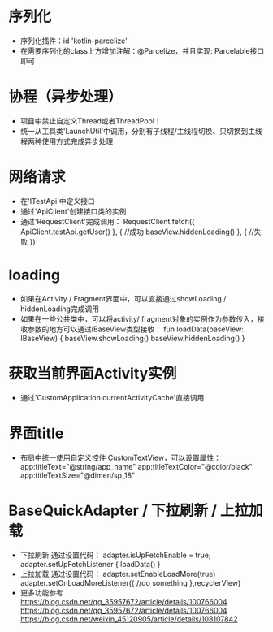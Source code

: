 
# 序列化
- 序列化插件：id 'kotlin-parcelize'
- 在需要序列化的class上方增加注解：@Parcelize，并且实现: Parcelable接口即可


# 协程（异步处理）
- 项目中禁止自定义Thread或者ThreadPool！
- 统一从工具类'LaunchUtil'中调用，分别有子线程/主线程切换、只切换到主线程两种使用方式完成异步处理


# 网络请求
- 在'ITestApi'中定义接口
- 通过'ApiClient'创建接口类的实例
- 通过'RequestClient'完成调用： RequestClient.fetch({ ApiClient.testApi.getUser() }, {
                                    //成功
                                    baseView.hiddenLoading()
                                }, {
                                    //失败
                                })

# loading
- 如果在Activity / Fragment界面中，可以直接通过showLoading / hiddenLoading完成调用
- 如果在一些公共类中，可以将activity/ fragment对象的实例作为参数传入，接收参数的地方可以通过iBaseView类型接收：
 fun loadData(baseView: IBaseView) {
        baseView.showLoading()
        baseView.hiddenLoading()
 }

# 获取当前界面Activity实例
- 通过'CustomApplication.currentActivityCache'直接调用


# 界面title
- 布局中统一使用自定义控件 CustomTextView，可以设置属性：
 app:titleText="@string/app_name"
 app:titleTextColor="@color/black"
 app:titleTextSize="@dimen/sp_18"


# BaseQuickAdapter / 下拉刷新 / 上拉加载
- 下拉刷新,通过设置代码：
    adapter.isUpFetchEnable = true;
    adapter.setUpFetchListener {
        loadData()
    }
- 上拉加载,通过设置代码：
    adapter.setEnableLoadMore(true)
    adapter.setOnLoadMoreListener({
       //do something
    },recyclerView)
- 更多功能参考：https://blog.csdn.net/qq_35957672/article/details/100766004
             https://blog.csdn.net/qq_35957672/article/details/100766004
             https://blog.csdn.net/weixin_45120905/article/details/108107842

